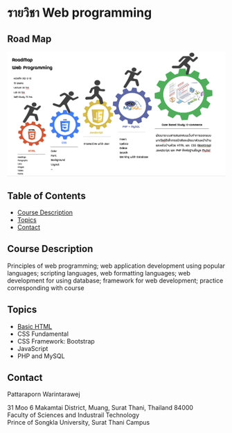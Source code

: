 # รายวิชา Web programming

<!-- > Outline a brief description of your project.
> Live demo [_here_](https://www.example.com). If you have the project hosted somewhere, include the link here. -->
## Road Map
!['roadmap'](images/roadmap.png)

## Table of Contents
* [Course Description](#course-description)
* [Topics](#topics)
* [Contact](#contact)
<!-- * [License](#license) -->


## Course Description
Principles of web programming; web application development using popular languages; scripting languages, web formatting languages; web development for using database; framework for web development; practice corresponding with course
<!-- You don't have to answer all the questions - just the ones relevant to your project. -->


## Topics
- [Basic HTML](web_programming.html)
- CSS Fundamental
- CSS Framework: Bootstrap
- JavaScript
- PHP and MySQL



## Contact

Pattaraporn Warintarawej

31 Moo 6 Makamtai District, Muang, Surat Thani, Thailand 84000<br>
Faculty of Sciences and Industrail Technology<br>
Prince of Songkla University, Surat Thani Campus




